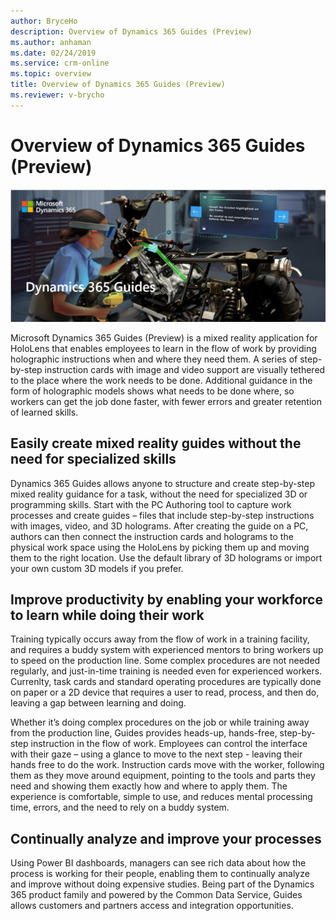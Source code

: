 ```yaml
---
author: BryceHo
description: Overview of Dynamics 365 Guides (Preview)
ms.author: anhaman
ms.date: 02/24/2019
ms.service: crm-online
ms.topic: overview
title: Overview of Dynamics 365 Guides (Preview)
ms.reviewer: v-brycho
---
```


# Overview of Dynamics 365 Guides (Preview)

![ATV graphic](media/overview.PNG "ATV graphic") 

Microsoft Dynamics 365 Guides (Preview) is a mixed reality application for HoloLens that enables employees to learn in the flow 
of work by providing holographic instructions when and where they need them. A series of step-by-step instruction cards 
with image and video support are visually tethered to the place where the work needs to be done. Additional guidance 
in the form of holographic models shows what needs to be done where, so workers can get the job done faster, with fewer errors 
and greater retention of learned skills. 

## Easily create mixed reality guides without the need for specialized skills

Dynamics 365 Guides allows anyone to structure and create step-by-step mixed reality guidance for a task, without the need 
for specialized 3D or programming skills. Start with the PC Authoring tool to capture work processes and create guides – files 
that include step-by-step instructions with images, video, and 3D holograms. After creating the guide on a PC, authors 
can then connect the instruction cards and holograms to the physical work space using the HoloLens by picking them up and 
moving them to the right location. Use the default library of 3D holograms or import your own custom 3D models if you prefer.   

## Improve productivity by enabling your workforce to learn while doing their work

Training typically occurs away from the flow of work in a training facility, and requires a buddy system with experienced 
mentors to bring workers up to speed on the production line. Some complex procedures are not needed regularly, and just-in-time training is needed even for experienced workers. Currenlty, task cards and standard operating procedures are typically done on paper or a 2D device that requires a user to read, process, and then do, leaving a gap between learning and doing. 

Whether it’s doing complex procedures on the job or while training away from the production line, Guides provides heads-up, hands-free, 
step-by-step instruction in the flow of work. Employees can control the interface with their gaze – using a glance to move to the next 
step - leaving their hands free to do the work. Instruction cards move with the worker, following them as they move around equipment, 
pointing to the tools and parts they need and showing them exactly how and where to apply them. The experience is comfortable, 
simple to use, and reduces mental processing time, errors, and the need to rely on a buddy system. 

## Continually analyze and improve your processes   

Using Power BI dashboards, managers can see rich data about how the process is working for their people, enabling them to continually 
analyze and improve without doing expensive studies. Being part of the Dynamics 365 product family and powered by the Common Data Service, Guides allows customers and partners access and integration opportunities. 
